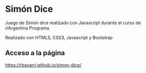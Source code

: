 # Simón Dice
Juego de Simón dice realizado con Javascript durante el curso de r/Argentina Programa

Realizado con HTML5, CSS3, Javascript y Bootstrap

## Acceso a la página

https://rbayarri.github.io/simon-dice/
